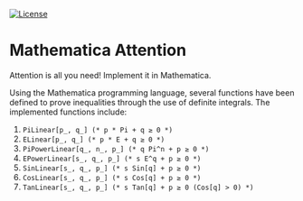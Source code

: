[![License](https://img.shields.io/badge/License-Apache%202.0-brightgreen.svg)](https://opensource.org/licenses/Apache-2.0)
# Mathematica Attention
Attention is all you need! Implement it in Mathematica.

Using the Mathematica programming language, several functions have been defined to prove inequalities through the use of definite integrals. The implemented functions include:
1. `PiLinear[p_, q_] (* p * Pi + q ≥ 0 *)`
2. `ELinear[p_, q_] (* p * E + q ≥ 0 *)`
3. `PiPowerLinear[q_, n_, p_] (* q Pi^n + p ≥ 0 *)`
4. `EPowerLinear[s_, q_, p_] (* s E^q + p ≥ 0 *)`
5. `SinLinear[s_, q_, p_] (* s Sin[q] + p ≥ 0 *)`
6. `CosLinear[s_, q_, p_] (* s Cos[q] + p ≥ 0 *)`
6. `TanLinear[s_, q_, p_] (* s Tan[q] + p ≥ 0 (Cos[q] > 0) *)`
